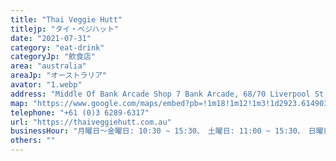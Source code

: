 ```yaml
---
title: "Thai Veggie Hutt"
titlejp: "タイ・ベジハット"
date: "2021-07-31"
category: "eat-drink"
categoryJp: "飲食店"
area: "australia"
areaJp: "オーストラリア"
avator: "1.webp"
address: "Middle Of Bank Arcade Shop 7 Bank Arcade, 68/70 Liverpool St, Hobart TAS 7000"
map: "https://www.google.com/maps/embed?pb=!1m18!1m12!1m3!1d2923.614903662075!2d147.3253917753172!3d-42.88097167114921!2m3!1f0!2f0!3f0!3m2!1i1024!2i768!4f13.1!3m3!1m2!1s0xaa6e7584b249864f%3A0xead14eb12d0d808c!2sThai%20Veggie%20Hutt!5e0!3m2!1sja!2sjp!4v1686146556001!5m2!1sja!2sjp"
telephone: "+61 (0)3 6289-6317"
url: "https://thaiveggiehutt.com.au"
businessHour: "月曜日〜金曜日: 10:30 ~ 15:30、　土曜日: 11:00 ~ 15:30、　日曜日: 定休日"
others: ""
---
```

